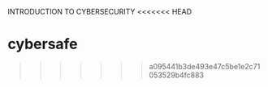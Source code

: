 INTRODUCTION TO CYBERSECURITY
<<<<<<< HEAD

cybersafe
=======
>>>>>>> a095441b3de493e47c5be1e2c71053529b4fc883
